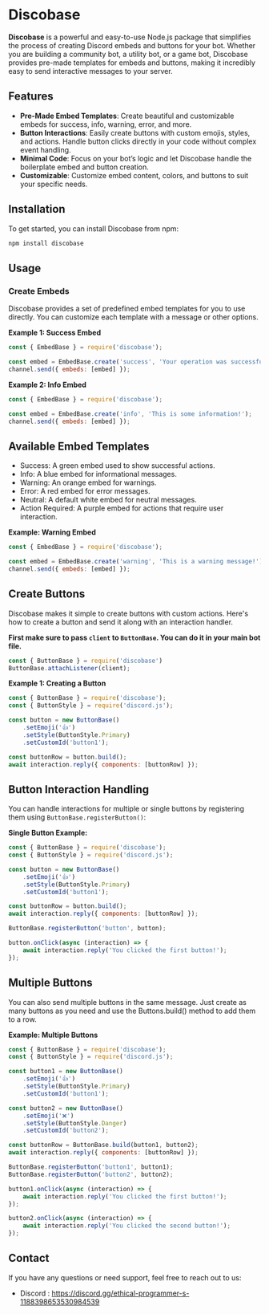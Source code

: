 # Discobase

**Discobase** is a powerful and easy-to-use Node.js package that simplifies the process of creating Discord embeds and buttons for your bot. Whether you are building a community bot, a utility bot, or a game bot, Discobase provides pre-made templates for embeds and buttons, making it incredibly easy to send interactive messages to your server.

## Features

- **Pre-Made Embed Templates**: Create beautiful and customizable embeds for success, info, warning, error, and more.
- **Button Interactions**: Easily create buttons with custom emojis, styles, and actions. Handle button clicks directly in your code without complex event handling.
- **Minimal Code**: Focus on your bot’s logic and let Discobase handle the boilerplate embed and button creation.
- **Customizable**: Customize embed content, colors, and buttons to suit your specific needs.

## Installation

To get started, you can install Discobase from npm:

```bash
npm install discobase
```

## Usage
### Create Embeds
Discobase provides a set of predefined embed templates for you to use directly. You can customize each template with a message or other options.

**Example 1: Success Embed**
```js
const { EmbedBase } = require('discobase');

const embed = EmbedBase.create('success', 'Your operation was successful!');
channel.send({ embeds: [embed] });
```

**Example 2: Info Embed**
```js
const { EmbedBase } = require('discobase');

const embed = EmbedBase.create('info', 'This is some information!');
channel.send({ embeds: [embed] });
```

## Available Embed Templates
- Success: A green embed used to show successful actions.
- Info: A blue embed for informational messages.
- Warning: An orange embed for warnings.
- Error: A red embed for error messages.
- Neutral: A default white embed for neutral messages.
- Action Required: A purple embed for actions that require user interaction.


**Example: Warning Embed**
```js
const { EmbedBase } = require('discobase');

const embed = EmbedBase.create('warning', 'This is a warning message!');
channel.send({ embeds: [embed] });
```


## Create Buttons
Discobase makes it simple to create buttons with custom actions. Here's how to create a button and send it along with an interaction handler.

**First make sure to pass `client` to `ButtonBase`. You can do it in your main bot file.**
```js
const { ButtonBase } = require('discobase')
ButtonBase.attachListener(client);
```


**Example 1: Creating a Button**
```js
const { ButtonBase } = require('discobase');
const { ButtonStyle } = require('discord.js');

const button = new ButtonBase()
    .setEmoji('👍')
    .setStyle(ButtonStyle.Primary)
    .setCustomId('button1'); 

const buttonRow = button.build();
await interaction.reply({ components: [buttonRow] });
```


## Button Interaction Handling
You can handle interactions for multiple or single buttons by registering them using `ButtonBase.registerButton()`:

**Single Button Example:**
```js
const { ButtonBase } = require('discobase');
const { ButtonStyle } = require('discord.js');

const button = new ButtonBase()
    .setEmoji('👍')
    .setStyle(ButtonStyle.Primary)
    .setCustomId('button1'); 

const buttonRow = button.build();
await interaction.reply({ components: [buttonRow] });

ButtonBase.registerButton('button', button);

button.onClick(async (interaction) => {
    await interaction.reply('You clicked the first button!');
});


```

## Multiple Buttons
You can also send multiple buttons in the same message. Just create as many buttons as you need and use the Buttons.build() method to add them to a row.

**Example: Multiple Buttons**
```js
const { ButtonBase } = require('discobase');
const { ButtonStyle } = require('discord.js');

const button1 = new ButtonBase()
    .setEmoji('👍')
    .setStyle(ButtonStyle.Primary)
    .setCustomId('button1'); 

const button2 = new ButtonBase()
    .setEmoji('❌')
    .setStyle(ButtonStyle.Danger)
    .setCustomId('button2'); 

const buttonRow = ButtonBase.build(button1, button2);
await interaction.reply({ components: [buttonRow] });

ButtonBase.registerButton('button1', button1);
ButtonBase.registerButton('button2', button2);

button1.onClick(async (interaction) => {
    await interaction.reply('You clicked the first button!');
});

button2.onClick(async (interaction) => {
    await interaction.reply('You clicked the second button!');
});
```


## Contact
If you have any questions or need support, feel free to reach out to us:
- Discord : https://discord.gg/ethical-programmer-s-1188398653530984539

